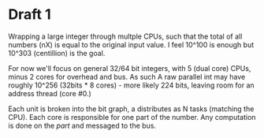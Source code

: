 # Draft 1

Wrapping a large integer through multple CPUs, such that the total of all numbers (nX) is equal to the original input value. I feel 10^100 is enough but 10^303 (centillion) is the goal.

For now we'll focus on general 32/64 bit integers, with 5 (dual core) CPUs, minus 2 cores for overhead and bus. As such A raw parallel int may have roughly 10^256  (32bits * 8 cores) - more likely 224 bits, leaving room for an address thread (core #0.)

Each unit is broken into the bit graph, a distributes as N tasks (matching the CPU). Each core is responsible for one part of the number. Any computation is done on the _part_ and messaged to the bus.

